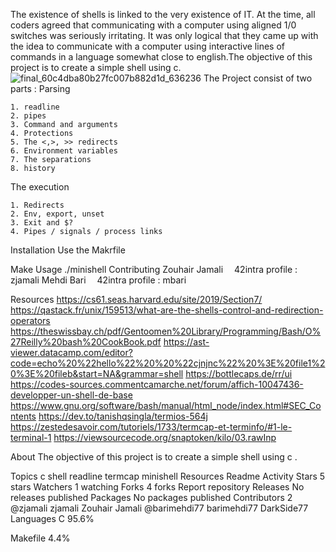 The existence of shells is linked to the very existence of IT. At the time, all coders agreed that communicating with a computer using aligned 1/0 switches was seriously irritating. It was only logical that they came up with the idea to communicate with a computer using interactive lines of commands in a language somewhat close to english.The objective of this project is to create a simple shell using c.
![final_60c4dba80b27fc007b882d1d_636236](https://github.com/user-attachments/assets/7de51d39-96a7-4ab3-a545-8b801a520c8a)
The Project consist of two parts :
Parsing

    1. readline
    2. pipes
    3. Command and arguments
    4. Protections
    5. The <,>, >> redirects
    6. Environment variables
    7. The separations
    8. history
The execution

    1. Redirects
    2. Env, export, unset
    3. Exit and $?
    4. Pipes / signals / process links 
Installation
Use the Makrfile

Make
Usage
./minishell
Contributing
Zouhair Jamali
 42intra profile : zjamali
Mehdi Bari
 42intra profile : mbari


Resources
https://cs61.seas.harvard.edu/site/2019/Section7/
https://qastack.fr/unix/159513/what-are-the-shells-control-and-redirection-operators
https://theswissbay.ch/pdf/Gentoomen%20Library/Programming/Bash/O%27Reilly%20bash%20CookBook.pdf
https://ast-viewer.datacamp.com/editor?code=echo%20%22hello%22%20%20%22cjnjnc%22%20%3E%20file1%20%3E%20fileb&start=NA&grammar=shell
https://bottlecaps.de/rr/ui
https://codes-sources.commentcamarche.net/forum/affich-10047436-developper-un-shell-de-base
https://www.gnu.org/software/bash/manual/html_node/index.html#SEC_Contents
https://dev.to/tanishqsingla/termios-564j
https://zestedesavoir.com/tutoriels/1733/termcap-et-terminfo/#1-le-terminal-1 https://viewsourcecode.org/snaptoken/kilo/03.rawInp

About
The objective of this project is to create a simple shell using c .

Topics
c shell readline termcap minishell
Resources
 Readme
 Activity
Stars
 5 stars
Watchers
 1 watching
Forks
 4 forks
Report repository
Releases
No releases published
Packages
No packages published
Contributors
2
@zjamali
zjamali Zouhair Jamali
@barimehdi77
barimehdi77 DarkSide77
Languages
C
95.6%
 
Makefile
4.4%
